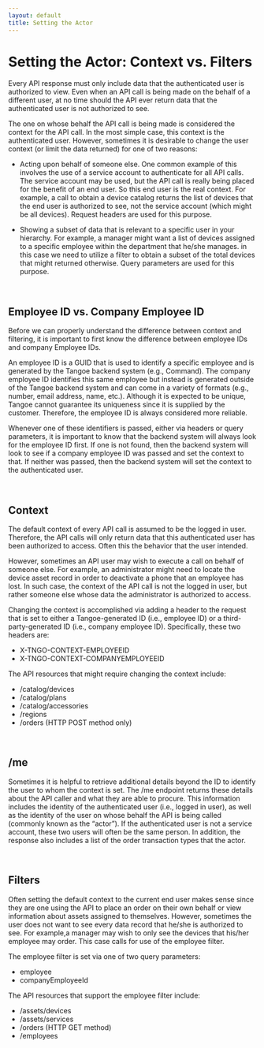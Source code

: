 ```yaml
---
layout: default
title: Setting the Actor
---
```


# Setting the Actor: Context vs. Filters
Every API response must only include data that the authenticated user is authorized to view. Even when an API call is being made on the behalf of a different user, at no time should the API ever return data that the authenticated user is not authorized to see.

The one on whose behalf the API call is being made is considered the context for the API call. In the most simple case, this context is the authenticated user. However, sometimes it is desirable to change the user context (or limit the data returned) for one of two reasons:

* Acting upon behalf of someone else. One common example of this involves the use of a service account to authenticate for all API calls. The service account may be used, but the API call is really being placed for the benefit of an end user. So this end user is the real context. For example, a call to obtain a device catalog returns the list of devices that the end user is authorized to see, not the service account (which might be all devices). Request headers are used for this purpose.

* Showing a subset of data that is relevant to a specific user in your hierarchy. For example, a manager might want a list of devices assigned to a specific employee within the department that he/she manages. in this case we need to utilize a filter to obtain a subset of the total devices that might returned otherwise. Query parameters are used for this purpose.

<br/>

## Employee ID vs. Company Employee ID

Before we can properly understand the difference between context and filtering, it is important to first know the difference between employee IDs and company Employee IDs. 

An employee ID is a GUID that is used to identify a specific employee and is generated by the Tangoe backend system (e.g., Command). The company employee ID identifies this same employee but instead is generated outside of the Tangoe backend system and can come in a variety of formats (e.g., number, email address, name, etc.). Although it is expected to be unique, Tangoe cannot guarantee its uniqueness since it is supplied by the customer. Therefore, the employee ID is always considered more reliable.

Whenever one of these identifiers is passed, either via headers or query parameters, it is important to know that the backend system will always look for the employee ID first. If one is not found, then the backend system will look to see if a company employee ID was passed and set the context to that. If neither was passed, then the backend system will set the context to the authenticated user. 

<br/>

## Context

The default context of every API call is assumed to be the logged in user. Therefore, the API calls will only return data that this authenticated user has been authorized to access. Often this the behavior that the user intended. 

However, sometimes an API user may wish to execute a call on behalf of someone else. For example, an administrator might need to locate the device asset record in order to deactivate a phone that an employee has lost. In such case, the context of the API call is not the logged in user, but rather someone else whose data the administrator is authorized to access.

Changing the context is accomplished via adding a header to the request that is set to either a Tangoe-generated ID (i.e., employee ID) or a third-party-generated ID (i.e., company employee ID). Specifically, these two headers are:

* X-TNGO-CONTEXT-EMPLOYEEID
* X-TNGO-CONTEXT-COMPANYEMPLOYEEID

The API resources that might require changing the context include:

* /catalog/devices
* /catalog/plans
* /catalog/accessories
* /regions
* /orders (HTTP POST method only)

<br/>

## /me

Sometimes it is helpful to retrieve additional details beyond the ID to identify the user to whom the context is set. The /me endpoint returns these details about the API caller and what they are able to procure. This information includes the identity of the authenticated user (i.e., logged in user), as well as the identity of the user on whose behalf the API is being called (commonly known as the “actor”). If the authenticated user is not a service account, these two users will often be the same person. In addition, the response also includes a list of the order transaction types that the actor. 

<br/>

## Filters

Often setting the default context to the current end user makes sense since they are one using the API to place an order on their own behalf or view information about assets assigned to themselves.  However, sometimes the user does not want to see every data record that he/she is authorized to see. For example,a manager may wish to only see the devices that his/her employee may order. This case calls for use of the employee filter.

The employee filter is set via one of two query parameters: 

* employee
* companyEmployeeId

The API resources that support the employee filter include:

* /assets/devices
* /assets/services
* /orders (HTTP GET method)
* /employees

